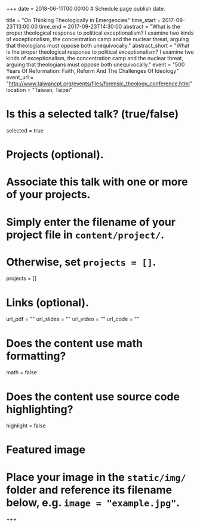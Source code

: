 +++
date = 2018-06-11T00:00:00  # Schedule page publish date.

title = "On Thinking Theologically in Emergencies"
time_start = 2017-09-23T13:00:00
time_end = 2017-09-23T14:30:00
abstract = "What is the proper theological response to political exceptionalism? I examine two kinds of exceptionalism, the concentration camp and the nuclear threat, arguing that theologians must oppose both unequivocally."
abstract_short = "What is the proper theological response to political exceptionalism? I examine two kinds of exceptionalism, the concentration camp and the nuclear threat, arguing that theologians must oppose both unequivocally."
event = "500 Years Of Reformation: Faith, Reform And The Challenges Of Ideology"
event_url = "http://www.taiwancpt.org/events/files/forensic_theology_conference.html"
location = "Taiwan, Taipei"

# Is this a selected talk? (true/false)
selected = true

# Projects (optional).
#   Associate this talk with one or more of your projects.
#   Simply enter the filename of your project file in `content/project/`.
#   Otherwise, set `projects = []`.
projects = []

# Links (optional).
url_pdf = ""
url_slides = ""
url_video = ""
url_code = ""

# Does the content use math formatting?
math = false

# Does the content use source code highlighting?
highlight = false

# Featured image
# Place your image in the `static/img/` folder and reference its filename below, e.g. `image = "example.jpg"`.

+++
